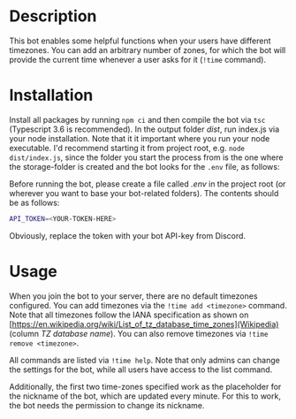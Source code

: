 # Description
This bot enables some helpful functions when your users have different timezones. You can add an arbitrary number of zones, for which the bot will provide the current time whenever a user asks for it (`!time` command).

# Installation
Install all packages by running `npm ci` and then compile the bot via `tsc` (Typescript 3.6 is recommended). In the output folder _dist_, run index.js via your node installation. Note that it it important where you run your node executable. I'd recommend starting it from project root, e.g. `node dist/index.js`, since the folder you start the process from is the one where the storage-folder is created and the bot looks for the `.env` file, as follows:

Before running the bot, please create a file called *.env* in the project root (or wherever you want to base your bot-related folders). The contents should be as follows:

~~~bash
API_TOKEN=<YOUR-TOKEN-HERE>
~~~

Obviously, replace the token with your bot API-key from Discord.

# Usage
When you join the bot to your server, there are no default timezones configured. You can add timezones via the `!time add <timezone>` command. Note that all timezones follow the IANA specification as shown on [https://en.wikipedia.org/wiki/List_of_tz_database_time_zones](Wikipedia) (column _TZ database name_). You can also remove timezones via `!time remove <timezone>`.

All commands are listed via `!time help`. Note that only admins can change the settings for the bot, while all users have access to the list command.

Additionally, the first two time-zones specified work as the placeholder for the nickname of the bot, which are updated every minute. For this to work, the bot needs the permission to change its nickname.
